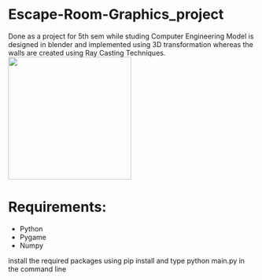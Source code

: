 # Escape-Room-Graphics_project
Done as a project for 5th sem while studing Computer Engineering<be>
Model is designed in blender and implemented using 3D transformation whereas the walls are created using Ray Casting Techniques.<br>
<img src="https://github.com/sanatankafle12/Escape-Room-Graphics_project/assets/42962016/1832e541-f9d8-4f89-808b-8055dc91425d" height = 250px>
<br>
<h1>Requirements:</h1>
<ul>
  <li>Python</li>
  <li>Pygame</li>
  <li>Numpy</li>
</ul>

install the required packages using pip install and type python main.py in the command line
